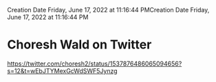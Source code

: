 Creation Date Friday, June 17, 2022 at 11:16:44 PMCreation Date Friday, June 17, 2022 at 11:16:44 PM<div><h1>Choresh Wald on Twitter</h1></div>
<div><a href=https://twitter.com/choresh2/status/1537876486065094656?s=12&t=wEbJTYMexGcWdSWF5Jynzg>https://twitter.com/choresh2/status/1537876486065094656?s=12&t=wEbJTYMexGcWdSWF5Jynzg</a><br></div>

